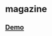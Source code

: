 # magazine

## [Demo](https://htmlpreview.github.io/?https://github.com/Ligalaiz/magazine/blob/master/index.html)
